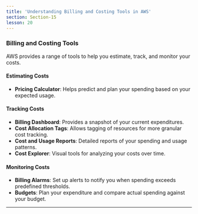 ```yaml
---
title: 'Understanding Billing and Costing Tools in AWS'
section: Section-15
lesson: 20
---
```


### Billing and Costing Tools

AWS provides a range of tools to help you estimate, track, and monitor your costs.

<!-- pagebreak -->

#### Estimating Costs

- **Pricing Calculator**: Helps predict and plan your spending based on your expected usage.

<!-- pagebreak -->

#### Tracking Costs

- **Billing Dashboard**: Provides a snapshot of your current expenditures.
- **Cost Allocation Tags**: Allows tagging of resources for more granular cost tracking.
- **Cost and Usage Reports**: Detailed reports of your spending and usage patterns.
- **Cost Explorer**: Visual tools for analyzing your costs over time.

<!-- pagebreak -->

#### Monitoring Costs

- **Billing Alarms**: Set up alerts to notify you when spending exceeds predefined thresholds.
- **Budgets**: Plan your expenditure and compare actual spending against your budget.

---

